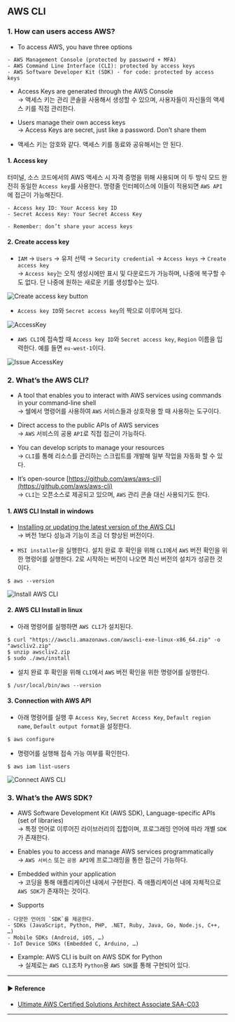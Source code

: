 ## AWS CLI
### 1. How can users access AWS?
- To access AWS, you have three options
~~~
- AWS Management Console (protected by password + MFA)
- AWS Command Line Interface (CLI): protected by access keys
- AWS Software Developer Kit (SDK) - for code: protected by access keys
~~~

- Access Keys are generated through the AWS Console  
→ 액세스 키는 관리 콘솔을 사용해서 생성할 수 있으며, 사용자들이 자신들의 액세스 키를 직접 관리한다.

- Users manage their own access keys  
→ Access Keys are secret, just like a password. Don’t share them

- 액세스 키는 암호와 같다. 액세스 키를 동료와 공유해서는 안 된다.

#### 1. Access key
터미널, 소스 코드에서의 AWS 액세스 시 자격 증명을 위해 사용되며 이 두 방식 모드 완전히 동일한 `Access key`를 사용한다. 명령줄 인터페이스에 이들이 적용되면 `AWS API`에 접근이 가능해진다.
~~~
- Access key ID: Your Access key ID
- Secret Access Key: Your Secret Access Key

- Remember: don’t share your access keys
~~~

#### 2. Create access key
- `IAM` → `Users` → 유저 선택 → `Security credential` → `Access keys` → `Create access key`  
→ `Access key`는 오직 생성시에만 표시 및 다운로드가 가능하며, 나중에 복구할 수도 없다. 단 나중에 원하는 새로운 키를 생성할수는 있다.

![Create access key button](https://user-images.githubusercontent.com/97398071/228143836-0581b180-2ed8-4bbe-bbbb-c3379d649efc.png)

- `Access key ID`와 `Secret access key`의 짝으로 이루어져 있다.

![AccessKey](https://user-images.githubusercontent.com/97398071/228142684-eb22853c-3dce-46ec-8b72-b28e93ba8924.png)
 
- `AWS CLI`에 접속할 때 `Access key ID`와 `Secret access key`, `Region` 이름을 입력한다. 예를 들면 `eu-west-1`이다.

![Issue AccessKey](https://user-images.githubusercontent.com/97398071/228144437-bf492a97-e126-44a0-b033-25b24a3b71aa.png)

### 2. What’s the AWS CLI?
- A tool that enables you to interact with AWS services using commands in your command-line shell  
→ 쉘에서 명령어를 사용하여 `AWS` 서비스들과 상호작용 할 때 사용하는 도구이다.

- Direct access to the public APIs of AWS services  
→ `AWS` 서비스의 공용 `API`로 직접 접근이 가능하다.

- You can develop scripts to manage your resources  
→ `CLI`를 통해 리소스를 관리하는 스크립트를 개발해 일부 작업을 자동화 할 수 있다.

- It’s open-source [https://github.com/aws/aws-cli](https://github.com/aws/aws-cli)  
→ `CLI`는 오픈소스로 제공되고 있으며, `AWS` 관리 콘솔 대신 사용되기도 한다.

#### 1. AWS CLI Install in windows
- [Installing or updating the latest version of the AWS CLI](https://docs.aws.amazon.com/cli/latest/userguide/getting-started-install.html)  
→ 버전 1보다 성능과 기능이 조금 더 향상된 버전이다.

- `MSI installer`을 실행한다. 설치 완료 후 확인을 위해 `CLI`에서 `AWS` 버전 확인을 위한 명령어를 실행한다. 2로 시작하는 버전이 나오면 최신 버전의 설치가 성공한 것이다.
~~~
$ aws --version
~~~

![Install AWS CLI](https://user-images.githubusercontent.com/97398071/228144390-c99f7e68-c2ae-4f43-861e-c4fbe6409d9c.png)

#### 2. AWS CLI Install in linux
- 아래 명령어를 실행하면 `AWS CLI`가 설치된다.
~~~ shell script
$ curl "https://awscli.amazonaws.com/awscli-exe-linux-x86_64.zip" -o "awscliv2.zip"
$ unzip awscliv2.zip
$ sudo ./aws/install
~~~

- 설치 완료 후 확인을 위해 `CLI`에서 `AWS` 버전 확인을 위한 명령어를 실행한다. 
~~~
$ /usr/local/bin/aws --version
~~~

#### 3. Connection with AWS API
- 아래 명령어를 실행 후 `Access Key`, `Secret Access Key`, `Default region name`, `Default output format`을 설정한다.
~~~
$ aws configure
~~~

- 명령어를 실행해 접속 가능 여부를 확인한다.
~~~
$ aws iam list-users
~~~
![Connect AWS CLI](https://user-images.githubusercontent.com/97398071/228143434-3f78c3a3-8468-40a6-81d1-f3903e66b5e6.png)

### 3. What’s the AWS SDK?
- AWS Software Development Kit (AWS SDK), Language-specific APIs (set of libraries)  
→ 특정 언어로 이루어진 라이브러리의 집합이며, 프로그래밍 언어에 따라 개별 `SDK`가 존재한다.

- Enables you to access and manage AWS services programmatically  
→ `AWS 서비스` 또는 `공용 API`에 프로그래밍을 통한 접근이 가능하다. 

- Embedded within your application  
→ 코딩을 통해 애플리케이션 내에서 구현한다. 즉 애플리케이션 내에 자체적으로 `AWS SDK`가 존재하는 것이다.

- Supports
~~~
- 다양한 언어의 `SDK`를 제공한다.
- SDKs (JavaScript, Python, PHP, .NET, Ruby, Java, Go, Node.js, C++, …)
- Mobile SDKs (Android, iOS, …)
- IoT Device SDKs (Embedded C, Arduino, …)
~~~

- Example: AWS CLI is built on AWS SDK for Python  
→ 실제로는 `AWS CLI`조차 `Python`용 `AWS SDK`를 통해 구현되어 있다.

---
#### ▶ Reference
- [Ultimate AWS Certified Solutions Architect Associate SAA-C03](https://www.udemy.com/course/aws-certified-solutions-architect-associate-saa-c03/)
---